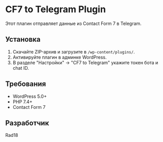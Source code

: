 # CF7 to Telegram Plugin  

Этот плагин отправляет данные из Contact Form 7 в Telegram.  

## Установка  
1. Скачайте ZIP-архив и загрузите в `/wp-content/plugins/`.  
2. Активируйте плагин в админке WordPress.  
3. В разделе "Настройки" → "CF7 to Telegram" укажите токен бота и chat ID.  

## Требования  
- WordPress 5.0+  
- PHP 7.4+  
- Contact Form 7  

## Разработчик  
Rad18
